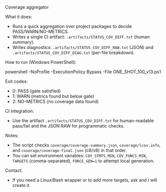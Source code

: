 Coverage aggregator

What it does:

- Runs a quick aggregation over project packages to decide PASS/WARN/NO-METRICS.
- Writes a single CI artifact: `.artifacts/STATUS_COV_DIFF.txt` (human summary).
- Writes diagnostics: `.artifacts/STATUS_COV_DIFF_RAW.txt` (JSON) and
  `.artifacts/STATUS_COV_DIFF_DIAG.txt` (per-file breakdown).

How to run (Windows PowerShell):

powershell -NoProfile -ExecutionPolicy Bypass -File ONE_SHOT_100_v13.ps1

Exit codes:

- 0: PASS (gate satisfied)
- 1: WARN (metrics found but below gate)
- 2: NO-METRICS (no coverage data found)

CI integration:

- Use the artifact `.artifacts/STATUS_COV_DIFF.txt` for human-readable pass/fail
  and the JSON RAW for programmatic checks.

Notes:

- The script checks `coverage/coverage-summary.json`, `coverage/lcov.info`, and
  `coverage/coverage-final.json` (c8/v8) in that order.
- You can set environment variables: `COV_STMTS_MIN`, `COV_FUNCS_MIN`, `TARGETS`
  (comma-separated), `FORCE_GEN=1` to attempt local generation.

Contact:

- If you need a Linux/Bash wrapper or to add more targets, ask and I will create
  it.

